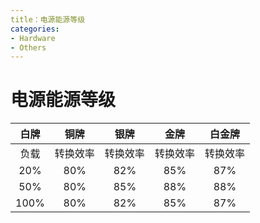 ```yaml
---
title：电源能源等级
categories:
- Hardware
- Others
---
```

# 电源能源等级

白牌|	铜牌|	银牌|	金牌|	白金牌
:---:|:---:|:---:|:---:|:---:
负载|	转换效率| 转换效率 | 转换效率 | 转换效率
20%|	80%|	82%|	85%	|87%
50%	|80%|	85%	|88%|	88%
100%|	80%	|82%|	85%	|87%